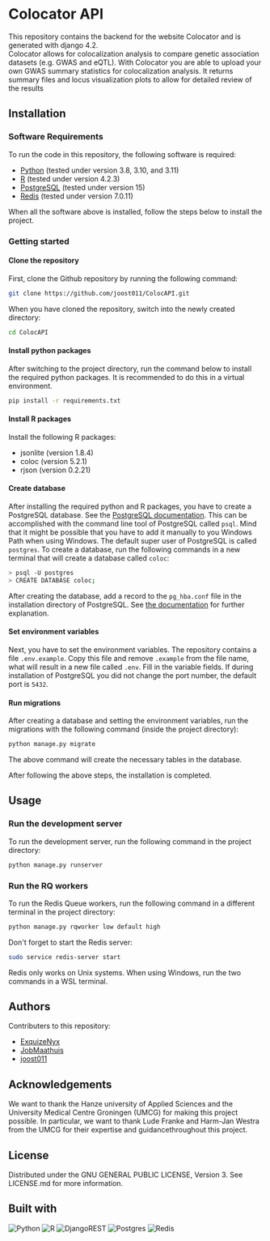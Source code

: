 # Colocator API

This repository contains the backend for the website Colocator and is generated with django 4.2. <br>
Colocator allows for colocalization analysis to compare genetic association datasets (e.g. GWAS and eQTL). 
With Colocator you are able to upload your own GWAS summary statistics for colocalization analysis.
It returns summary files and locus visualization plots to allow for detailed review of the results

## Installation

### Software Requirements
To run the code in this repository, the following software is required:
- [Python](https://www.python.org/downloads/) (tested under version 3.8, 3.10, and 3.11)
- [R](https://www.r-project.org/) (tested under version 4.2.3)
- [PostgreSQL](https://www.postgresql.org/download/) (tested under version 15)
- [Redis](https://redis.io/download/) (tested under version 7.0.11)

When all the software above is installed, follow the steps below to install the project.

### Getting started
#### Clone the repository
First, clone the Github repository by running the following command:

```bash
git clone https://github.com/joost011/ColocAPI.git
```

When you have cloned the repository, switch into the newly created directory:

```bash
cd ColocAPI
```

#### Install python packages
After switching to the project directory, run the command below to install the required python packages. It is recommended to do this in a virtual environment.

```bash
pip install -r requirements.txt
```

#### Install R packages
Install the following R packages:
- jsonlite (version 1.8.4)
- coloc (version 5.2.1)
- rjson (version 0.2.21)

#### Create database
After installing the required python and R packages, you have to create a PostgreSQL database. See the [PostgreSQL documentation](https://www.postgresql.org/docs/current/sql-createdatabase.html). This can be accomplished with the command line tool of PostgreSQL called `psql`. Mind that it might be possible that you have to add it manually to you Windows Path when using Windows. The default super user of PostgreSQL is called ```postgres```. To create a database, run the following commands in a new terminal that will create a database called ```coloc```:

```bash
> psql -U postgres
> CREATE DATABASE coloc;
```

After creating the database, add a record to the ```pg_hba.conf``` file in the installation directory of PostgreSQL. See [the documentation](https://www.postgresql.org/docs/current/auth-pg-hba-conf.html) for further explanation.

#### Set environment variables
Next, you have to set the environment variables. The repository contains a file ```.env.example```. Copy this file and remove ```.example``` from the file name, what will result in a new file called ```.env```. Fill in the variable fields. If during installation of PostgreSQL you did not change the port number, the default port is ```5432```.

#### Run migrations
After creating a database and setting the environment variables, run the migrations with the following command (inside the project directory):

```bash
python manage.py migrate
```

The above command will create the necessary tables in the database.

After following the above steps, the installation is completed.

## Usage
### Run the development server
To run the development server, run the following command in the project directory:

```bash
python manage.py runserver
```

### Run the RQ workers
To run the Redis Queue workers, run the following command in a different terminal in the project directory:

```bash
python manage.py rqworker low default high
```

Don't forget to start the Redis server:

```bash
sudo service redis-server start
```

Redis only works on Unix systems. When using Windows, run the two commands in a WSL terminal.

## Authors
Contributers to this repository:
- [ExquizeNyx](https://github.com/ExquizeNyx)
- [JobMaathuis](https://github.com/JobMaathuis)
- [joost011](https://github.com/joost011)

## Acknowledgements 
We want to thank the Hanze university of Applied Sciences and the University Medical Centre Groningen (UMCG) for making this project possible. In particular, we want to thank Lude Franke and Harm-Jan Westra from the UMCG for their expertise and guidancethroughout this project.

## License
Distributed under the GNU GENERAL PUBLIC LICENSE, Version 3. See LICENSE.md for more information.

## Built with
![Python](https://img.shields.io/badge/python-3670A0?style=for-the-badge&logo=python&logoColor=ffdd54)
![R](https://img.shields.io/badge/r-%23276DC3.svg?style=for-the-badge&logo=r&logoColor=white)
![DjangoREST](https://img.shields.io/badge/DJANGO-REST-ff1709?style=for-the-badge&logo=django&logoColor=white&color=ff1709&labelColor=gray)
![Postgres](https://img.shields.io/badge/postgres-%23316192.svg?style=for-the-badge&logo=postgresql&logoColor=white)
![Redis](https://img.shields.io/badge/redis-%23DD0031.svg?style=for-the-badge&logo=redis&logoColor=white)



